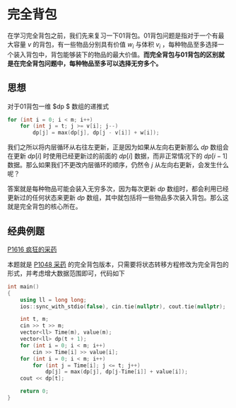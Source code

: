 # 完全背包

在学习完全背包之前，我们先来复习一下01背包。01背包问题是指对于一个有最大容量 $v$ 的背包，有一些物品分别具有价值 $w_i$ 与体积 $v_i$ ，每种物品至多选择一个装入背包中，背包能够装下的物品的最大价值。**而完全背包与01背包的区别就是在完全背包问题中，每种物品至多可以选择无穷多个。**

## 思想

对于01背包一维 $dp $ 数组的递推式

```cpp
for (int i = 0; i < m; i++)
    for (int j = t; j >= v[i]; j--)
        dp[j] = max(dp[j], dp[j - v[i]] + w[i]);
```

我们之所以将内层循环从右往左更新，正是因为如果从左向右更新那么 $dp$ 数组会在更新 $dp[i]$ 时使用已经更新过的前面的 $dp[i]$ 数据，而非正常情况下的 $dp[i-1]$ 数据。那么如果我们不更改内层循环的顺序，仍然令 $j$ 从左向右更新，会发生什么呢？

答案就是每种物品可能会装入无穷多次，因为每次更新 $dp$ 数组时，都会利用已经更新过的任何状态来更新 $dp$ 数组，其中就包括将一些物品多次装入背包。那么这就是完全背包的核心所在。

## 经典例题

[P1616 疯狂的采药](https://www.luogu.com.cn/problem/P1616)

本题就是 [P1048 采药](https://www.luogu.com.cn/problem/P1048) 的完全背包版本，只需要将状态转移方程修改为完全背包的形式，并考虑增大数据范围即可，代码如下

```cpp
int main()
{
    using ll = long long;
    ios::sync_with_stdio(false), cin.tie(nullptr), cout.tie(nullptr);

    int t, m;
    cin >> t >> m;
    vector<ll> Time(m), value(m);
    vector<ll> dp(t + 1);
    for (int i = 0; i < m; i++)
        cin >> Time[i] >> value[i];
    for (int i = 0; i < m; i++)
	    for (int j = Time[i]; j <= t; j++)
    	    dp[j] = max(dp[j], dp[j-Time[i]] + value[i]);
    cout << dp[t];

    return 0;
}
```

